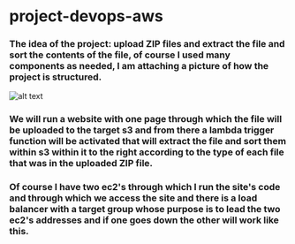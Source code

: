 # project-devops-aws
### The idea of the project: upload ZIP files and extract the file and sort the contents of the file, of course I used many components as needed, I am attaching a picture of how the project is structured.
![alt text](https://github.com/mohammedabbas2000/project-devops-aws/blob/main/diagram.jpg)
### We will run a website with one page through which the file will be uploaded to the target s3 and from there a lambda trigger function will be activated that will extract the file and sort them within s3 within it to the right according to the type of each file that was in the uploaded ZIP file.
### Of course I have two ec2's through which I run the site's code and through which we access the site and there is a load balancer with a target group whose purpose is to lead the two ec2's addresses and if one goes down the other will work like this.

